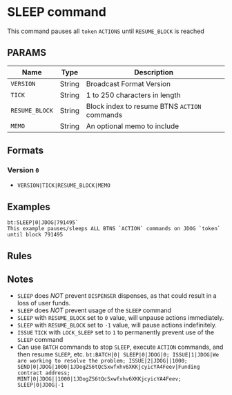 # SLEEP command
This command pauses all `token` `ACTIONS` until `RESUME_BLOCK` is reached

## PARAMS
| Name           | Type   | Description                                  |
| -------------  | ------ | -------------------------------------------- |
| `VERSION`      | String | Broadcast Format Version                     |
| `TICK`         | String | 1 to 250 characters in length                |
| `RESUME_BLOCK` | String | Block index to resume BTNS `ACTION` commands |
| `MEMO`         | String | An optional memo to include                  |

## Formats

### Version `0`
- `VERSION|TICK|RESUME_BLOCK|MEMO`

## Examples
```
bt:SLEEP|0|JDOG|791495`
This example pauses/sleeps ALL BTNS `ACTION` commands on JDOG `token` until block 791495
```

## Rules

## Notes
- `SLEEP` does _NOT_ prevent `DISPENSER` dispenses, as that could result in a loss of user funds.
- `SLEEP` does _NOT_ prevent usage of the `SLEEP` command 
- `SLEEP` with `RESUME_BLOCK` set to `0` value, will unpause actions immediately.
- `SLEEP` with `RESUME_BLOCK` set to `-1` value, will pause actions indefinitely.
- `ISSUE` `TICK` with `LOCK_SLEEP` set to `1` to permanently prevent use of the `SLEEP` command
- Can use `BATCH` commands to stop `SLEEP`, execute `ACTION` commands, and then resume `SLEEP`, etc.
`
bt:BATCH|0|
SLEEP|0|JDOG|0;
ISSUE|1|JDOG|We are working to resolve the problem;
ISSUE|2|JDOG||1000;
SEND|0|JDOG|1000|1JDogZS6tQcSxwfxhv6XKKjcyicYA4Feev|Funding contract address;
MINT|0|JDOG||1000|1JDogZS6tQcSxwfxhv6XKKjcyicYA4Feev;
SLEEP|0|JDOG|-1
`
